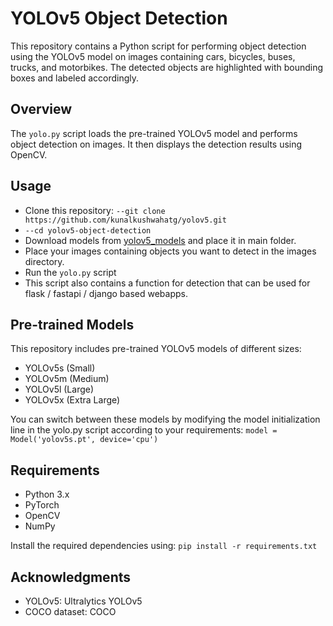 # YOLOv5 Object Detection

This repository contains a Python script for performing object detection using the YOLOv5 model on images containing cars, bicycles, buses, trucks, and motorbikes. The detected objects are highlighted with bounding boxes and labeled accordingly.

## Overview

The `yolo.py` script loads the pre-trained YOLOv5 model and performs object detection on images. It then displays the detection results using OpenCV.

## Usage

* Clone this repository:
`--git clone https://github.com/kunalkushwahatg/yolov5.git`
* `--cd yolov5-object-detection`
* Download models from [yolov5_models](https://drive.google.com/drive/folders/1kS45-hgRCYkKZndksu0mIDFCo6vBOJEa?usp=drive_link) and place it in main folder.
* Place your images containing objects you want to detect in the images directory.
* Run the `yolo.py` script
* This script also contains a function for detection that can be used for flask / fastapi / django based webapps.

## Pre-trained Models

This repository includes pre-trained YOLOv5 models of different sizes:

* YOLOv5s (Small)
* YOLOv5m (Medium)
* YOLOv5l (Large)
* YOLOv5x (Extra Large)

You can switch between these models by modifying the model initialization line in the yolo.py script according to your requirements: 
`model = Model('yolov5s.pt', device='cpu')`

## Requirements
* Python 3.x
* PyTorch
* OpenCV
* NumPy

Install the required dependencies using:
`pip install -r requirements.txt`

## Acknowledgments
* YOLOv5: Ultralytics YOLOv5
* COCO dataset: COCO
